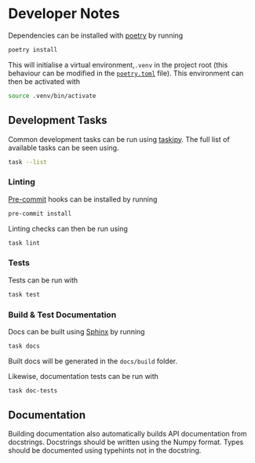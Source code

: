 # Developer Notes

Dependencies can be installed with [poetry](https://python-poetry.org/) by running

```bash
poetry install
```

This will initialise a virtual environment,``.venv`` in
the project root (this behaviour can be modified in
the [`poetry.toml`](/poetry.toml) file). This environment
can then be activated with

```bash
source .venv/bin/activate
```

## Development Tasks

Common development tasks can be run using
[taskipy](https://github.com/taskipy/taskipy). The full
list of available tasks can be seen using.

```bash
task --list
```

### Linting

[Pre-commit](https://pre-commit.com/) hooks can be
installed by running

```bash
pre-commit install
```

Linting checks can then be run using

```bash
task lint
```

### Tests

Tests can be run with

```bash
task test
```

### Build & Test Documentation

Docs can be built using
[Sphinx](https://www.sphinx-doc.org/en/master/)
by running

```bash
task docs
```

Built docs will be generated in the `docs/build` folder.

Likewise, documentation tests can be run with

```bash
task doc-tests
```

## Documentation

Building documentation also automatically builds API
documentation from docstrings. Docstrings should be written
using the Numpy format. Types should be documented using typehints
not in the docstring.

